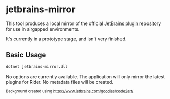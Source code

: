 jetbrains-mirror
================

This tool produces a local mirror of the official [JetBrains plugin repository](https://plugins.jetbrains.com) for use
in airgapped environments.

It's currently in a prototype stage, and isn't very finished.


## Basic Usage
```bash
dotnet jetbrains-mirror.dll
```

No options are currently available. The application will only mirror the latest plugins for Rider. No metadata files 
will be created.


<sub>Background created using https://www.jetbrains.com/goodies/code2art/</sub>
